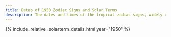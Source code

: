 ```yaml
---
title: Dates of 1950 Zodiac Signs and Solar Terms
description: The dates and times of the tropical zodiac signs, widely used in western astrology, and solar terms of year 1950
---
```

{% include_relative _solarterm_details.html year="1950" %}
